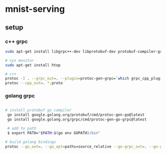 # mnist-serving

## setup

### c++ grpc

``` bash
sudo apt-get install libgrpc++-dev libprotobuf-dev protobuf-compiler-grpc

# sys monitor
sudo apt-get install htop
```

``` bash
# c++
protoc -I . --grpc_out=. --plugin=protoc-gen-grpc=`which grpc_cpp_plugin` *.proto
protoc --cpp_out=. *.proto
```

### golang grpc

``` bash

# install protobuf go compiler 
 go install google.golang.org/protobuf/cmd/protoc-gen-go@latest
 go install google.golang.org/grpc/cmd/protoc-gen-go-grpc@latest

 # add to path
 $ export PATH="$PATH:$(go env GOPATH)/bin"
```

``` bash
# build golang bindings
protoc --go_out=. --go_opt=paths=source_relative --go-grpc_out=. --go-grpc_opt=paths=source_relative *.proto
```